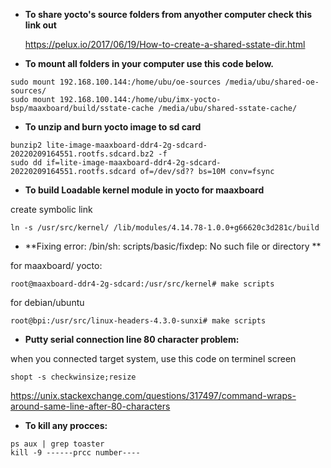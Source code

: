 * **To share yocto's source folders from anyother computer check this link out**
    
    https://pelux.io/2017/06/19/How-to-create-a-shared-sstate-dir.html

* **To mount all folders in your computer use this code below.**
```
sudo mount 192.168.100.144:/home/ubu/oe-sources /media/ubu/shared-oe-sources/
sudo mount 192.168.100.144:/home/ubu/imx-yocto-bsp/maaxboard/build/sstate-cache /media/ubu/shared-sstate-cache/
```
* **To unzip and burn yocto image to sd card**
``` 
bunzip2 lite-image-maaxboard-ddr4-2g-sdcard-20220209164551.rootfs.sdcard.bz2 -f
sudo dd if=lite-image-maaxboard-ddr4-2g-sdcard-20220209164551.rootfs.sdcard of=/dev/sd?? bs=10M conv=fsync
```
* **To build Loadable kernel module in yocto for maaxboard**

create symbolic link
```
ln -s /usr/src/kernel/ /lib/modules/4.14.78-1.0.0+g66620c3d281c/build
```

* **Fixing error: /bin/sh: scripts/basic/fixdep: No such file or directory **

for maaxboard/ yocto:
```
root@maaxboard-ddr4-2g-sdcard:/usr/src/kernel# make scripts
```
for debian/ubuntu
```
root@bpi:/usr/src/linux-headers-4.3.0-sunxi# make scripts
```

* **Putty serial connection line 80 character problem:**

when you connected target system, use this code on terminel screen
```
shopt -s checkwinsize;resize
```
https://unix.stackexchange.com/questions/317497/command-wraps-around-same-line-after-80-characters

* **To kill any procces:**
```
ps aux | grep toaster
kill -9 ------prcc number----
```

